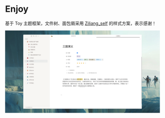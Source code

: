 # Enjoy

基于 Toy 主题框架，文件树、面包屑采用 [Ziliang_self](https://github.com/zilianghm/ziliang_self) 的样式方案，表示感谢！

![preview](https://raw.githubusercontent.com/langzhou/enjoy-theme-for-siyuan/main/preview.png?token=GHSAT0AAAAAABUPXBTMWFEVXQLTT5O4WQYGYUDRGDA)
